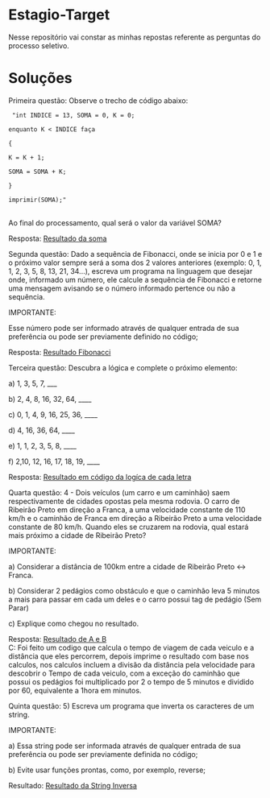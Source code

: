 # Estagio-Target
Nesse repositório vai constar as minhas repostas referente as perguntas do processo seletivo.

# Soluções

Primeira questão:
 Observe o trecho de código abaixo:
 
 <pre class ="notranslate">
<code> "int INDICE = 13, SOMA = 0, K = 0;

enquanto K < INDICE faça

{

K = K + 1;

SOMA = SOMA + K;

}

imprimir(SOMA);"  </code>
  </pre>  
Ao final do processamento, qual será o valor da variável SOMA?
  
Resposta: <a href ="https://github.com/Ryangsl/Estagio-Target/blob/main/resultado-soma.py"> Resultado da soma </a>
  
Segunda questão:
   Dado a sequência de Fibonacci, onde se inicia por 0 e 1 e o próximo valor sempre será a soma dos 2 valores anteriores (exemplo: 0, 1, 1, 2, 3, 5, 8, 13, 21, 34...), escreva um programa na linguagem que desejar onde, informado um número, ele calcule a sequência de Fibonacci e retorne uma mensagem avisando se o número informado pertence ou não a sequência.



IMPORTANTE:

Esse número pode ser informado através de qualquer entrada de sua preferência ou pode ser previamente definido no código;
 
 Resposta: <a href ="https://github.com/Ryangsl/Estagio-Target/blob/main/Resultado%20Fibonacci.py"> Resultado Fibonacci <a/>
 
 Terceira questão:
 Descubra a lógica e complete o próximo elemento:



a) 1, 3, 5, 7, ___

b) 2, 4, 8, 16, 32, 64, ____

c) 0, 1, 4, 9, 16, 25, 36, ____

d) 4, 16, 36, 64, ____

e) 1, 1, 2, 3, 5, 8, ____

f) 2,10, 12, 16, 17, 18, 19, ____

 Resposta: <a href= "https://github.com/Ryangsl/Estagio-Target/blob/862b4fd73b2adac0da569988abc810802919cae9/Resultado%20l%C3%B3gica.py"> Resultado em código da logíca de cada letra </a>
 
 Quarta questão: 
 4 - Dois veículos (um carro e um caminhão) saem respectivamente de cidades opostas pela mesma rodovia. O carro de Ribeirão Preto em direção a Franca, a uma velocidade constante de 110 km/h e o caminhão de Franca em direção a Ribeirão Preto a uma velocidade constante de 80 km/h. Quando eles se cruzarem na rodovia, qual estará mais próximo a cidade de Ribeirão Preto?



IMPORTANTE:

a) Considerar a distância de 100km entre a cidade de Ribeirão Preto <-> Franca.

b) Considerar 2 pedágios como obstáculo e que o caminhão leva 5 minutos a mais para passar em cada um deles e o carro possui tag de pedágio (Sem Parar)

c) Explique como chegou no resultado.
 
 Resposta: <a href= "https://gist.github.com/Ryangsl/92b7773444e7b9091620ad38424e5527"> Resultado de A e B </a> <br>
 C: Foi feito um codigo que calcula o tempo de viagem de cada veiculo e a distância que eles percorrem, depois imprime o resultado com base nos calculos, nos calculos incluem a divisão da distância pela velocidade para descobrir o Tempo de cada veiculo, com a exceção do caminhão que possui os pedágios foi multiplicado por 2 o tempo de 5 minutos e dividido por 60, equivalente a 1hora em minutos.

Quinta questão:
 5) Escreva um programa que inverta os caracteres de um string.



IMPORTANTE:

a) Essa string pode ser informada através de qualquer entrada de sua preferência ou pode ser previamente definida no código;

b) Evite usar funções prontas, como, por exemplo, reverse;
 
 Resultado: <a href= "https://gist.github.com/Ryangsl/519c653385cd1424864ad476e985c4d4"> Resultado da String Inversa </a>
